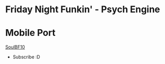 # Friday Night Funkin' - Psych Engine

# Mobile Port
[SoulBF10](https://youtube.com/@SoulBF10?si=KriHL46Cjf_-u1VL)

- Subscribe :D
